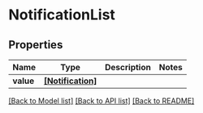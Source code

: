 # NotificationList


## Properties
Name | Type | Description | Notes
------------ | ------------- | ------------- | -------------
**value** | [**[Notification]**](Notification.md) |  | 

[[Back to Model list]](../README.md#documentation-for-models) [[Back to API list]](../README.md#documentation-for-api-endpoints) [[Back to README]](../README.md)


